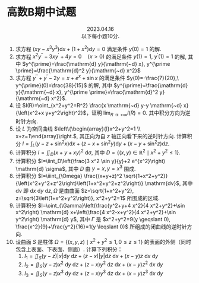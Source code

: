 # 高数B期中试题

<center>2023.04.16<br/>以下每小题10分.</center>

1. 求方程 $\left(x y-x^3 y^3\right) \mathrm{d} x+\left(1+x^2\right) \mathrm{d} y=0$ 满足条件 $y(0)=1$ 的解.
2. 求方程 $x^2 y^{\prime \prime}-3 x y^{\prime}+4 y=0 \quad(x>0)$ 的满足条件 $y(1)=1,\ y^{\prime}(1)=1$ 的解, 其中 $y^{\prime}=\frac{\mathrm{d} y}{\mathrm{~d} x}, y^{\prime \prime}=\frac{\mathrm{d}^2 y}{\mathrm{~d} x^2}$
3. 求方程 $y^{\prime \prime}+y^{\prime}-2 y=x+e^x+\sin x$ 的满足条件 $y(0)=-\frac{7}{20},\ y^{\prime}(0)=\frac{38}{15}$ 的解, 其中 $y^{\prime}=\frac{\mathrm{d} y}{\mathrm{~d} x}, y^{\prime \prime}=\frac{\mathrm{d}^2 y}{\mathrm{~d} x^2}$.
4. 设 $I(R)=\oint_{x^2+y^2=R^2} \frac{x \mathrm{~d} y-y \mathrm{~d} x}{\left(x^2+x y+y^2\right)^2}$，证明 $\lim _{R \rightarrow+\infty} I(R)=0$. 其中积分方向为逆时针方向.
5. 设 $L$ 为空间曲线 $\left\{\begin{array}{l}x^2+y^2=1 \\ x+z=1\end{array}\right.$, 其正向为自 $z$ 轴正向看下来的逆时针方向. 计算积分 $I=\int_L\left(y-z+\sin ^2 x\right) \mathrm{d} x+\left(z-x+\sin ^2 y\right) \mathrm{d} y+\left(x-y+\sin ^2 z\right) \mathrm{d} z$. 
6. 计算积分 $I=\iint_D(x+y+x y)^2 \mathrm{~d} \sigma$, 其中 $D=\left\{(x, y) \in \mathbb{R}^2 \mid x^2+y^2 \leqslant 1\right\}$. 
7. 计算积分 $I=\iint_D\left(\frac{3 x^2 \sin y}{y}+2 e^{x^2}\right) \mathrm{d} \sigma$, 其中 $D$ 由 $y=x, y=x^3$ 围成.
8. 计算积分 $I=\iiint_{\Omega} \frac{(x+y+z)^2 \sqrt{1+x^2+y^2}}{\left(x^2+y^2+z^2\right)\left(1+x^2+y^2+z^2\right)} \mathrm{dv}$, 其中 $\mathrm{dv}$ 即 $\mathrm{d} x \mathrm{~d} y \mathrm{~d} z, \Omega$ 是由曲面 $z=\sqrt{1+x^2+y^2}, z=\sqrt{3\left(1+x^2+y^2\right)}, x^2+y^2=1$ 所围成的区域.
9. 计算积分 $I=\oint_{\Gamma}\left(\frac{y^2+y+4 x^2}{4 x^2+y^2}+\sin x^2\right) \mathrm{d} x+\left(\frac{4 x^2-x+y^2}{4 x^2+y^2}+\sin y^2\right) \mathrm{d} y$, 其中 $\Gamma$ 是 $x^2+y^2=9(y \geqslant 0), \frac{x^2}{9}+\frac{y^2}{16}=1(y \leqslant 0)$ 所组成的闭曲线的逆时针方向.
10. 设曲面 $S$ 是柱体 $\Omega=\left\{(x, y, z) \mid x^2+y^2 \leqslant 1,0 \leqslant z \leqslant 1\right\}$ 的表面的外侧（同时包含上表面、下表面、侧面）. 计算下列积分：
    1. $I_1=\iint_S(y-z)|x| \mathrm{d} y \mathrm{~d} z+(z-x)|y| \mathrm{d} z \mathrm{~d} x+(x-y) z \mathrm{~d} x \mathrm{~d} y$
    2. $I_2=\iint_S (y-z) x^2 \mathrm{~d} y \mathrm{~d} z+(z-x) y^2 \mathrm{~d} z \mathrm{~d} x+(x-y) z^2 \mathrm{~d} x \mathrm{~d} y$
    3. $I_3=\iint_S(y-z) x^3 \mathrm{~d} y \mathrm{~d} z+(z-x) y^3 \mathrm{~d} z \mathrm{~d} x+(x-y) z^3 \mathrm{~d} x \mathrm{~d} y$





















